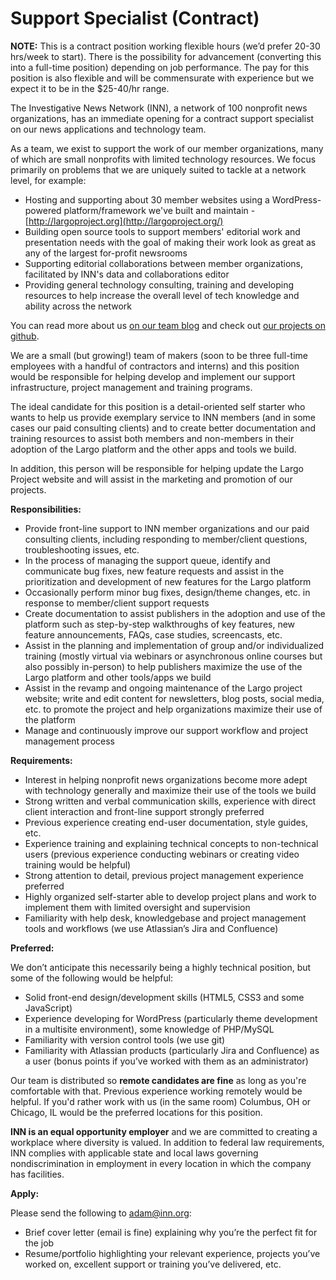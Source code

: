 # Support Specialist (Contract)

**NOTE:** This is a contract position working flexible hours (we’d prefer 20-30 hrs/week to start). There is the possibility for advancement (converting this into a full-time position) depending on job performance. The pay for this position is also flexible and will be commensurate with experience but we expect it to be in the $25-40/hr range.

The Investigative News Network (INN), a network of 100 nonprofit news organizations, has an immediate opening for a contract support specialist on our news applications and technology team.

As a team, we exist to support the work of our member organizations, many of which are small nonprofits with limited technology resources. We focus primarily on problems that we are uniquely suited to tackle at a network level, for example:

-  Hosting and supporting about 30 member websites using a WordPress-powered platform/framework we've built and maintain - [http://largoproject.org](http://largoproject.org/)
-  Building open source tools to support members' editorial work and presentation needs with the goal of making their work look as great as any of the largest for-profit newsrooms
-  Supporting editorial collaborations between member organizations, facilitated by INN's data and collaborations editor
-  Providing general technology consulting, training and developing resources to help increase the overall level of tech knowledge and ability across the network

You can read more about us [on our team blog](http://nerds.inn.org/) and check out [our projects on github](http://github.com/inn).

We are a small (but growing!) team of makers (soon to be three full-time employees with a handful of contractors and interns) and this position would be responsible for helping develop and implement our support infrastructure, project management and training programs.

The ideal candidate for this position is a detail-oriented self starter who wants to help us provide exemplary service to INN members (and in some cases our paid consulting clients) and to create better documentation and training resources to assist both members and non-members in their adoption of the Largo platform and the other apps and tools we build.

In addition, this person will be responsible for helping update the Largo Project website and will assist in the marketing and promotion of our projects.

**Responsibilities:**

-  Provide front-line support to INN member organizations and our paid consulting clients, including responding to member/client questions, troubleshooting issues, etc.
-  In the process of managing the support queue, identify and communicate bug fixes, new feature requests and assist in the prioritization and development of new features for the Largo platform
-  Occasionally perform minor bug fixes, design/theme changes, etc. in response to member/client support requests
-  Create documentation to assist publishers in the adoption and use of the platform such as step-by-step walkthroughs of key features, new feature announcements, FAQs, case studies, screencasts, etc.
-  Assist in the planning and implementation of group and/or individualized training (mostly virtual via webinars or asynchronous online courses but also possibly in-person) to help publishers maximize the use of the Largo platform and other tools/apps we build
-  Assist in the revamp and ongoing maintenance of the Largo project website; write and edit content for newsletters, blog posts, social media, etc. to promote the project and help organizations maximize their use of the platform
-  Manage and continuously improve our support workflow and project management process

**Requirements:**

-  Interest in helping nonprofit news organizations become more adept with technology generally and maximize their use of the tools we build
-  Strong written and verbal communication skills, experience with direct client interaction and front-line support strongly preferred
-  Previous experience creating end-user documentation, style guides, etc.
-  Experience training and explaining technical concepts to non-technical users (previous experience conducting webinars or creating video training would be helpful)
-  Strong attention to detail, previous project management experience preferred
-  Highly organized self-starter able to develop project plans and work to implement them with limited oversight and supervision
-  Familiarity with help desk, knowledgebase and project management tools and workflows (we use Atlassian’s Jira and Confluence)

**Preferred:**

We don’t anticipate this necessarily being a highly technical position, but some of the following would be helpful:

-  Solid front-end design/development skills (HTML5, CSS3 and some JavaScript)
-  Experience developing for WordPress (particularly theme development in a multisite environment), some knowledge of PHP/MySQL
-  Familiarity with version control tools (we use git)
-  Familiarity with Atlassian products (particularly Jira and Confluence) as a user (bonus points if you’ve worked with them as an administrator)

Our team is distributed so **remote candidates are fine** as long as you're comfortable with that. Previous experience working remotely would be helpful. If you'd rather work with us (in the same room) Columbus, OH or Chicago, IL would be the preferred locations for this position.

**INN is an equal opportunity employer** and we are committed to creating a workplace where diversity is valued. In addition to federal law requirements, INN complies with applicable state and local laws governing nondiscrimination in employment in every location in which the company has facilities.

**Apply:**

Please send the following to [adam@inn.org](mailto:adam@inn.org):

-  Brief cover letter (email is fine) explaining why you’re the perfect fit for the job
-  Resume/portfolio highlighting your relevant experience, projects you’ve worked on, excellent support or training you’ve delivered, etc.

